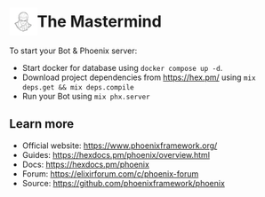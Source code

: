 <h1 style="display: flex; align-items: center;"> <img src="./TheMastermind.png" width="50" /> The Mastermind</h1>

To start your Bot & Phoenix server:

* Start docker for database using `docker compose up -d`.
* Download project dependencies from https://hex.pm/ using `mix deps.get && mix deps.compile`
* Run your Bot using `mix phx.server`

## Learn more

* Official website: https://www.phoenixframework.org/
* Guides: https://hexdocs.pm/phoenix/overview.html
* Docs: https://hexdocs.pm/phoenix
* Forum: https://elixirforum.com/c/phoenix-forum
* Source: https://github.com/phoenixframework/phoenix
